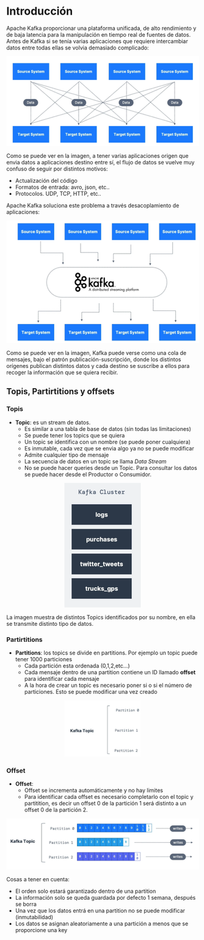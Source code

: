 # Introducción

Apache Kafka proporcionar una plataforma unificada, de alto rendimiento y de baja latencia para la manipulación en tiempo real de fuentes de datos. Antes de Kafka si se tenía varias aplicaciones que requiere intercambiar datos entre todas ellas se volvia demasiado complicado:


<p align="center">
    <img src="./imgs/introduccion/acoplamiento_apps.png" alt="acoplamiento_apps" width="600" />
</p> 

Como se puede ver en la imagen, a tener varias aplicaciones origen que envia datos a aplicaciones destino entre sí, el flujo de datos se vuelve muy confuso de seguir por distintos motivos:
- Actualización del código
- Formatos de entrada: avro, json, etc..
- Protocolos. UDP, TCP, HTTP, etc..

Apache Kafka soluciona este problema a través desacoplamiento de aplicaciones:

<p align="center">
    <img src="./imgs/introduccion/desacoplamiento_apps.png" alt="desacoplamiento_apps" width="600" />
</p> 

Como se puede ver en la imagen, Kafka puede verse como una cola de mensajes, bajo el patrón publicación-suscripción, donde los distintos orígenes publican distintos datos y cada destino se suscribe a ellos para recoger la información que se quiera recibir.

## Topis, Partirtitions y offsets

### Topis
- **Topic**: es un stream de datos.
    - Es similar a una tabla de base de datos (sin todas las limitaciones)
    - Se puede tener los topics que se quiera
    - Un topic se identifica con un nombre (se puede poner cualquiera)
    - Es inmutable, cada vez que se envia algo ya no se puede modificar
    - Admite cualquier tipo de mensaje
    - La secuencia de datos en un topic se llama *Data Stream*
    - No se puede hacer queries desde un Topic. Para consultar los datos se puede hacer desde el Productor o Consumidor. 

<p align="center">
    <img src="./imgs/introduccion/topics.png" alt="topics" width="200" />
</p> 

La imagen muestra de distintos Topics identificados por su nombre, en ella se transmite distinto tipo de datos.

### Partirtitions

- **Partitions**: los topics se divide en partitions. Por ejemplo un topic puede tener 1000 particiones
    - Cada partición esta ordenada (0,1,2,etc...)
    - Cada mensaje dentro de una partition contiene un ID llamado **offset** para identificar cada mensaje
    - A la hora de crear un topic es necesario poner si o si el número de particiones. Esto se puede modificar una vez creado

<p align="center">
    <img src="./imgs/introduccion/particiones.png" alt="particiones" width="200" />
</p> 

### Offset

- **Offset**: 
    - Offset se incrementa automáticamente y no hay limites
    - Para identificar cada offset es necesario completarlo con el topic y partitition, es decir un offset 0 de la partición 1 será distinto a un offset 0 de la partición 2. 

<p align="center">
    <img src="./imgs/introduccion/offset.png" alt="offset" width="600" />
</p> 
    
Cosas a tener en cuenta:
- El orden solo estará garantizado dentro de una partition 
- La información solo se queda guardada por defecto 1 semana, después se borra
- Una vez que los datos entrá en una partition no se puede modificar (inmutabilidad)
- Los datos se asignan aleatoriamente a una partición a menos que se proporcione una key